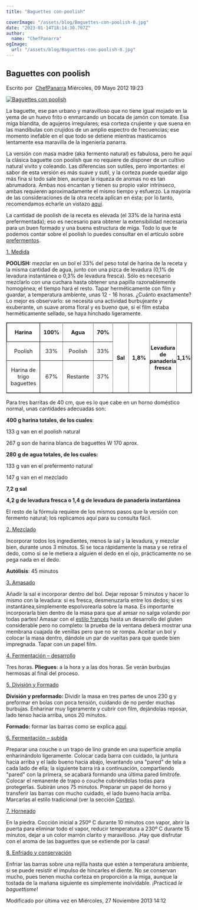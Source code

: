 ```yaml
---
title: "Baguettes con-poolish"

coverImage: "/assets/blog/Baguettes-con-poolish-0.jpg"
date: "2023-01-14T18:14:30.707Z"
author:
  name: "ChefPanarra"
ogImage:
  url: "/assets/blog/Baguettes-con-poolish-0.jpg"
---
```


## Baguettes con poolish

Escrito por  [ChefPanarra](/web/20190131020253/http://www.panarras.com/index.php/home/recetas/panes-con-prefermento/itemlist/user/56-chefpanarra) Miércoles, 09 Mayo 2012 19:23

[![Baguettes con poolish](https://web.archive.org/web/20190131020253im_/http://www.panarras.com/media/k2/items/cache/39eee751af30032eeece2f48de2de4ba_L.jpg)](/web/20190131020253/http://www.panarras.com/media/k2/items/cache/39eee751af30032eeece2f48de2de4ba_XL.jpg "Clic para vista previa de la imagen")

La baguette, ese pan urbano y maravilloso que no tiene igual mojado en la yema de un huevo frito o enmarcando un bocata de jamón con tomate. Esa miga blandita, de agujeros irregulares; esa corteza crujiente y que suena en las mandíbulas con crujidos de un amplio espectro de frecuencias; ese momento inefable en el que todo se detiene mientras masticamos lentamente esa maravilla de la ingeniería panarra.

La versión con masa madre (aka fermento natural) es fabulosa, pero he aquí la clásica baguette con poolish que no requiere de disponer de un cultivo natural vivito y coleando. Las diferencias son sutiles, pero importantes: el sabor de esta versión es más suave y sutil, y la corteza puede quedar algo más fina si todo sale bien, aunque la riqueza de aromas no es tan abrumadora. Ambas nos encantan y tienen su propio valor intrínseco, ambas requieren aproximadamente el mismo tiempo y esfuerzo. La mayoría de las consideraciones de la otra receta aplican en ésta; por lo tanto, recomendamos echarle un vistazo [aquí](/web/20190131020253/http://www.panarras.com/index.php/home/recetas/panes-de-masa-madre/item/32-baguettes-con-masa-madre).

La cantidad de poolish de la receta es elevada (el 33% de la harina está prefermentada); eso es necesario para obtener la extensibilidad necesaria para un buen formado y una buena estructura de miga. Todo lo que te podemos contar sobre el poolish lo puedes consultar en el artículo sobre [prefermentos](/web/20190131020253/http://www.panarras.com/index.php/tecnica/item/38-prefermentos).

[1\. Medida](/web/20190131020253/http://www.panarras.com/index.php/tecnica/las-fases-del-pan/medida)

**POOLISH:** mezclar en un bol el 33% del peso total de harina de la receta y la misma cantidad de agua, junto con una pizca de levadura (0,1% de levadura instantánea o 0,3% de levadura fresca). Sólo es necesario mezclarlo con una cuchara hasta obtener una papilla razonablemente homogénea; el tiempo hará el resto. Tapar herméticamente con film y guardar, a temperatura ambiente, unas 12 - 16 horas. ¿Cuánto exactamente? Lo mejor es observarlo: se necesita una actividad burbujeante y exuberante, un suave aroma floral y es bueno que, si el film estaba herméticamente sellado, se haya hinchado ligeramente.

<table style="border-collapse: collapse; margin-left: auto; margin-right: auto;" width="630" border="1" cellspacing="0" cellpadding="0"><tbody><tr style="height: 12.4pt;"><td style="width: 95.5pt; border: 1pt solid windowtext; padding: 0cm 5.4pt; height: 12.4pt;" width="127"><p class="MsoNormal" align="center"><strong><span style="font-size: 11pt;">Harina</span></strong></p></td><td style="width: 59.35pt; border-width: 1pt 1pt 1pt medium; border-style: solid solid solid none; border-color: windowtext windowtext windowtext -moz-use-text-color; -moz-border-top-colors: none; -moz-border-right-colors: none; -moz-border-bottom-colors: none; -moz-border-left-colors: none; -moz-border-image: none; padding: 0cm 5.4pt;" width="76"><p class="MsoNormal" style="text-align: center;" align="center"><strong><span><span style="font-size: 11pt;">100%</span></span></strong></p></td><td style="width: 99.55pt; border-width: 1pt 1pt 1pt medium; border-style: solid solid solid none; border-color: windowtext windowtext windowtext -moz-use-text-color; -moz-border-top-colors: none; -moz-border-right-colors: none; -moz-border-bottom-colors: none; -moz-border-left-colors: none; -moz-border-image: none; padding: 0cm 5.4pt;" width="115"><p class="MsoNormal" style="text-align: center;" align="center"><strong><span><span style="font-size: 11pt;">Agua</span></span></strong></p></td><td style="width: 60.1pt; border-width: 1pt 1pt 1pt medium; border-style: solid solid solid none; border-color: windowtext windowtext windowtext -moz-use-text-color; -moz-border-top-colors: none; -moz-border-right-colors: none; -moz-border-bottom-colors: none; -moz-border-left-colors: none; -moz-border-image: none; padding: 0cm 5.4pt;" width="80"><p class="MsoNormal" style="text-align: center;" align="center"><strong><span><span style="font-size: 11pt;">70%</span></span></strong></p></td><td style="width: 61.15pt; border-width: 1pt 1pt 1pt medium; border-style: solid solid solid none; border-color: windowtext windowtext windowtext -moz-use-text-color; -moz-border-top-colors: none; -moz-border-right-colors: none; -moz-border-bottom-colors: none; -moz-border-left-colors: none; -moz-border-image: none; padding: 0cm 5.4pt;" rowspan="3" width="55"><p class="MsoNormal" style="text-align: center;" align="center"><strong><span><span style="font-size: 11pt;">Sal</span></span></strong></p></td><td style="width: 56.35pt; border-width: 1pt 1pt 1pt medium; border-style: solid solid solid none; border-color: windowtext windowtext windowtext -moz-use-text-color; -moz-border-top-colors: none; -moz-border-right-colors: none; -moz-border-bottom-colors: none; -moz-border-left-colors: none; -moz-border-image: none; padding: 0cm 5.4pt;" rowspan="3" width="51"><p class="MsoNormal" style="text-align: center;" align="center"><strong><span><span style="font-size: 11pt;">1,8%</span></span></strong></p></td><td style="width: 52.35pt; border-width: 1pt 1pt 1pt medium; border-style: solid solid solid none; border-color: windowtext windowtext windowtext -moz-use-text-color; -moz-border-top-colors: none; -moz-border-right-colors: none; -moz-border-bottom-colors: none; -moz-border-left-colors: none; -moz-border-image: none; padding: 0cm; height: 12.4pt;" rowspan="3" width="70"><p class="MsoNormal" style="text-align: center;" align="center"><strong><span style="font-size: 11pt;">Levadura de panadería fresca</span></strong></p></td><td style="width: 42pt; border-width: 1pt 1pt 1pt medium; border-style: solid solid solid none; border-color: windowtext windowtext windowtext -moz-use-text-color; -moz-border-top-colors: none; -moz-border-right-colors: none; -moz-border-bottom-colors: none; -moz-border-left-colors: none; -moz-border-image: none; padding: 0cm; height: 12.4pt;" rowspan="3" width="56"><p class="MsoNormal" style="text-align: center;" align="center"><strong><span style="font-size: 11pt;">1,1%</span></strong></p></td></tr><tr style="height: 20.4pt;"><td style="width: 99.5pt; border-right: 1pt solid windowtext; border-width: medium 1pt 1pt; border-style: none solid solid; border-color: -moz-use-text-color windowtext windowtext; -moz-border-top-colors: none; -moz-border-right-colors: none; -moz-border-bottom-colors: none; -moz-border-left-colors: none; -moz-border-image: none; padding: 0cm 5.4pt;" width="127"><p class="MsoNormal" style="text-align: center;" align="center"><span><span style="font-size: 11pt;">Poolish</span></span></p></td><td style="width: 59.35pt; border-width: medium 1pt 1pt medium; border-style: none solid solid none; border-color: -moz-use-text-color windowtext windowtext -moz-use-text-color; padding: 0cm 5.4pt;" width="76"><p class="MsoNormal" style="text-align: center;" align="center"><span><span style="font-size: 11pt;">33%</span></span></p></td><td style="width: 99.55pt; border-width: medium 1pt 1pt medium; border-style: none solid solid none; border-color: -moz-use-text-color windowtext windowtext -moz-use-text-color; padding: 0cm 5.4pt;" width="115"><p class="MsoNormal" style="text-align: center;" align="center"><span><span style="font-size: 11pt;">Poolish</span></span></p></td><td style="width: 60.1pt; border-width: medium 1pt 1pt medium; border-style: none solid solid none; border-color: -moz-use-text-color windowtext windowtext -moz-use-text-color; padding: 0cm 5.4pt;" width="80"><p class="MsoNormal" style="text-align: center;" align="center"><span><span style="font-size: 11pt;">33%</span></span></p></td></tr><tr style="height: 50.65pt;"><td style="width: 99.5pt; border-right: 1pt solid windowtext; border-width: medium 1pt 1pt; border-style: none solid solid; border-color: -moz-use-text-color windowtext windowtext; -moz-border-top-colors: none; -moz-border-right-colors: none; -moz-border-bottom-colors: none; -moz-border-left-colors: none; -moz-border-image: none; padding: 0cm 5.4pt;" width="127"><p class="MsoNormal" style="text-align: center;" align="center"><span><span style="font-size: 11pt;">Harina de trigo baguettes</span></span></p></td><td style="width: 59.35pt; border-width: medium 1pt 1pt medium; border-style: none solid solid none; border-color: -moz-use-text-color windowtext windowtext -moz-use-text-color; padding: 0cm 5.4pt;" width="76"><p class="MsoNormal" style="text-align: center;" align="center"><span><span style="font-size: 11pt;">67%</span></span></p></td><td style="width: 99.55pt; border-width: medium 1pt 1pt medium; border-style: none solid solid none; border-color: -moz-use-text-color windowtext windowtext -moz-use-text-color; padding: 0cm 5.4pt;" width="115"><p class="MsoNormal" style="text-align: center;" align="center"><span><span style="font-size: 11pt;">Restante</span></span></p></td><td style="width: 60.1pt; border-width: medium 1pt 1pt medium; border-style: none solid solid none; border-color: -moz-use-text-color windowtext windowtext -moz-use-text-color; padding: 0cm 5.4pt;" width="80"><p class="MsoNormal" align="center"><span><span style="font-size: 11pt;">37%</span></span></p></td></tr></tbody></table>

Para tres barritas de 40 cm, que es lo que cabe en un horno doméstico normal, unas cantidades adecuadas son:

**400 g harina totales, de los cuales**:

133 g van en el poolish natural

267 g son de harina blanca de baguettes W 170 aprox.

**280** **g de agua totales, de los cuales:**

133 g van en el prefermento natural

147 g van en el mezclado

**7,2** **g sal**

**4,2 g de levadura fresca o 1,4 g de levadura de panadería instantánea**

El resto de la fórmula requiere de los mismos pasos que la versión con fermento natural; los replicamos aquí para su consulta fácil.

[2\. Mezclado](/web/20190131020253/http://www.panarras.com/index.php/tecnica/las-fases-del-pan/mezclado)

Incorporar todos los ingredientes, menos la sal y la levadura, y mezclar bien, durante unos 3 minutos. Si se toca rápidamente la masa y se retira el dedo, como si se le metiera a alguien el dedo en el ojo, prácticamente no se pega nada en el dedo.

**Autólisis**: 45 minutos

[3\. Amasado](/web/20190131020253/http://www.panarras.com/index.php/tecnica/las-fases-del-pan/amasado)

Añadir la sal e incorporar dentro del bol. Dejar reposar 5 minutos y hacer lo mismo con la levadura: si es fresca, desmenuzarla entre los dedos; si es instantánea,simplemente espolvorearla sobre la masa. Es importante incorporarla bien dentro de la masa para que al amsar no salga volando por todas partes! Amasar con el [estilo francés](/web/20190131020253/http://www.panarras.com/index.php/tecnica/tecnicas-de-amasado) hasta un desarrollo del gluten considerable pero no completo: la prueba de la ventana deberá mostrar una membrana cuajada de venillas pero que no se rompa. Aceitar un bol y colocar la masa dentro, dándole un par de vueltas para que quede bien impregnada. Tapar con un papel film.

[4\. Fermentación – desarrollo](/web/20190131020253/http://www.panarras.com/index.php/tecnica/las-fases-del-pan/fermentacion-desarrollo)

Tres horas. **Pliegues**: a la hora y a las dos horas. Se verán burbujas hermosas al final del proceso.

[5\. División y Formado](/web/20190131020253/http://www.panarras.com/index.php/tecnica/las-fases-del-pan/formado)

**División y preformado:** Dividir la masa en tres partes de unos 230 g y preformar en bolas con poca tensión, cuidando de no perder muchas burbujas. Enharinar muy ligeramente y cubrir con film, dejándolas reposar, lado tenso hacia arriba, unos 20 minutos.

**Formado:** formar las barras como se explica [aquí](/web/20190131020253/http://www.panarras.com/index.php/tecnica/tecnicas-de-formado/item/79-formar-una-baguette).

[6\. Fermentación – subida](/web/20190131020253/http://www.panarras.com/index.php/tecnica/las-fases-del-pan/fermentacion-subida)

Preparar una couche o un trapo de lino grande en una superficie amplia enharinándolo ligeramente. Colocar cada barra con cuidado, la juntura hacia arriba y el lado bueno hacia abajo, levantando una "pared" de tela a cada lado de ella; la siguiente barra irá a continuación, compartiendo "pared" con la primera, se acabará formando una última pared limítrofe. Colocar el remanente de trapo o couche cubriéndolas todas para protegerlas. Subirán unos 75 minutos. Preparar un papel de horno y transferir las barras con mucho cuidado, el lado bueno hacia arriba. Marcarlas al estilo tradicional (ver la sección [Cortes](/web/20190131020253/http://www.panarras.com/index.php/tecnica/cortes)).

[7\. Horneado](/web/20190131020253/http://www.panarras.com/index.php/tecnica/las-fases-del-pan/horneado)

En la piedra. Cocción inicial a 250º C durante 10 minutos con vapor, abrir la puerta para eliminar todo el vapor, reducir temperatura a 230º C durante 15 minutos, dejar a un color marrón clarito y maravilloso. ¡Hay que disfrutar con el aroma de las baguettes que se extiende por la casa!

[8\. Enfriado y conservación](/web/20190131020253/http://www.panarras.com/index.php/tecnica/las-fases-del-pan/enfriado-y-conservacion)

Enfriar las barras sobre una rejilla hasta que estén a temperatura ambiente, si se puede resistir el impulso de hincarles el diente. No se conservan mucho, pues tienen mucha corteza en proporción a la miga, aunque la tostada de la mañana siguiente es simplemente inolvidable. ¡Practicad _le baguettisme_!

Modificado por última vez en Miércoles, 27 Noviembre 2013 14:12
